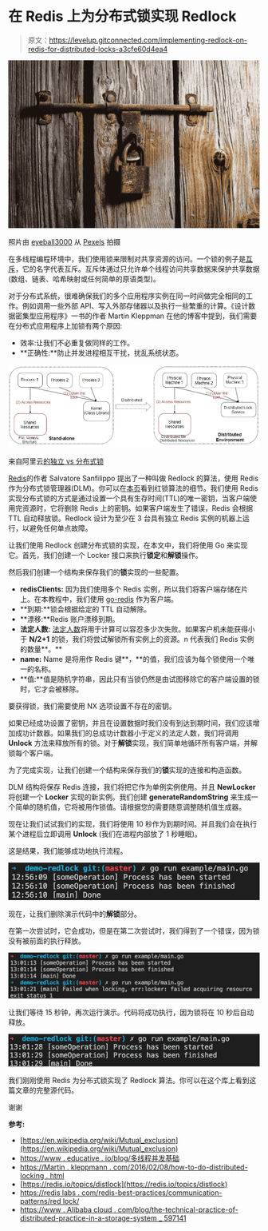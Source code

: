# 在 Redis 上为分布式锁实现 Redlock

> 原文：<https://levelup.gitconnected.com/implementing-redlock-on-redis-for-distributed-locks-a3cfe60d4ea4>

![](img/7e27d0ec694ce8ef23d5f05ac2c8e361.png)

照片由 [eyeball3000](https://www.pexels.com/@eyeball3000-37274?utm_content=attributionCopyText&utm_medium=referral&utm_source=pexels) 从 [Pexels](https://www.pexels.com/photo/brown-padlock-on-wall-602160/?utm_content=attributionCopyText&utm_medium=referral&utm_source=pexels) 拍摄

在多线程编程环境中，我们使用锁来限制对共享资源的访问。一个锁的例子是[互斥](https://en.wikipedia.org/wiki/Mutual_exclusion)，它的名字代表互斥。互斥体通过只允许单个线程访问共享数据来保护共享数据(数组、链表、哈希映射或任何简单的原语类型)。

对于分布式系统，很难确保我们的多个应用程序实例在同一时间做完全相同的工作。例如调用一些外部 API、写入外部存储器以及执行一些繁重的计算。《设计数据密集型应用程序》一书的作者 Martin Kleppman 在他的博客中提到，我们需要在分布式应用程序上加锁有两个原因:

*   效率:让我们不必重复做同样的工作。
*   **正确性:**防止并发进程相互干扰，扰乱系统状态。

![](img/c0a2fc755d364e041028712e963449fd.png)

来自阿里云[的独立 vs 分布式锁](https://www.alibabacloud.com/blog/the-technical-practice-of-distributed-locks-in-a-storage-system_597141)

[](https://twitter.com/antirez)[Redis](https://redis.io/)的作者 Salvatore Sanfilippo 提出了一种叫做 Redlock 的算法，使用 Redis 作为分布式锁管理器(DLM)。你可以在[本页](https://redis.io/topics/distlock)看到红锁算法的细节。我们使用 Redis 实现分布式锁的方式是通过设置一个具有生存时间(TTL)的唯一密钥，当客户端使用完资源时，它将删除 Redis 上的密钥。如果客户端发生了错误，Redis 会根据 TTL 自动释放锁。Redlock 设计为至少在 3 台具有独立 Redis 实例的机器上运行，以避免任何单点故障。

让我们使用 Redlock 创建分布式锁的实现，在本文中，我们将使用 Go 来实现它。首先，我们创建一个 Locker 接口来执行**锁定**和**解锁**操作。

然后我们创建一个结构来保存我们的**锁**实现的一些配置。

*   **redisClients:** 因为我们使用多个 Redis 实例，所以我们将客户端存储在片上。在本教程中，我们使用 [go-redis](https://github.com/go-redis/redis) 作为客户端。
*   **到期:**锁会根据给定的 TTL 自动解除。
*   **漂移:**Redis 账户漂移到期。
*   **法定人数:** [法定人数](https://en.wikipedia.org/wiki/Quorum_(distributed_computing))将用于计算可以容忍多少次失败。如果客户机未能获得小于 **N/2+1** 的锁，我们将尝试解锁所有实例上的资源。n 代表我们 Redis 实例的数量**。**
*   **name:** Name 是将用作 Redis 键**，**的值，我们应该为每个锁使用一个唯一的名称。
*   **值:**值是随机字符串，因此只有当锁仍然是由试图移除它的客户端设置的锁时，它才会被移除。

要获得锁，我们需要使用 NX 选项设置不存在的密钥。

如果已经成功设置了密钥，并且在设置数据时我们没有到达到期时间，我们应该增加成功计数器。如果我们的总成功计数器小于定义的法定人数，我们将调用 **Unlock** 方法来释放所有的锁。对于**解锁**实现，我们简单地循环所有客户端，并解锁每个客户端。

为了完成实现，让我们创建一个结构来保存我们的**锁**实现的连接和构造函数。

DLM 结构将保存 Redis 连接，我们将把它作为单例实例使用。并且 **NewLocker** 将创建一个 **Locker** 实现的新实例。我们创建 **generateRandomString** 来生成一个简单的随机值，它将被用作锁值。请根据您的需要随意调整随机值生成器。

现在让我们试试我们的实现，我们将使用 10 秒作为到期时间。并且我们会在执行某个进程后立即调用 **Unlock** (我们在进程内部放了 1 秒睡眠)。

这是结果，我们能够成功地执行流程。

![](img/7218e5d72e059b50e86aad44aaa3a6fd.png)

现在，让我们删除演示代码中的**解锁**部分。

在第一次尝试时，它会成功，但是在第二次尝试时，我们得到了一个错误，因为锁没有被前面的执行释放。

![](img/cdf5b727dd0586a1341ce76014c2d0c5.png)

让我们等待 15 秒钟，再次运行演示。代码将成功执行，因为锁将在 10 秒后自动释放。

![](img/4f7a92f191c902b1b5d38184d5f25827.png)

我们刚刚使用 Redis 为分布式锁实现了 Redlock 算法。你可以在这个库上看到这篇文章的完整源代码。

谢谢

**参考:**

*   [https://en.wikipedia.org/wiki/Mutual_exclusion](https://en.wikipedia.org/wiki/Mutual_exclusion)
*   [https://www . educative . io/blog/多线程并发基础](https://www.educative.io/blog/multithreading-and-concurrency-fundamentals)
*   [https://Martin . kleppmann . com/2016/02/08/how-to-do-distributed-locking . html](https://martin.kleppmann.com/2016/02/08/how-to-do-distributed-locking.html)
*   [https://redis.io/topics/distlock](https://redis.io/topics/distlock)
*   [https://redis labs . com/redis-best-practices/communication-patterns/red lock/](https://redislabs.com/redis-best-practices/communication-patterns/redlock/)
*   [https://www . Alibaba cloud . com/blog/the-technical-practice-of-distributed-practice-in-a-storage-system _ 597141](https://www.alibabacloud.com/blog/the-technical-practice-of-distributed-locks-in-a-storage-system_597141)